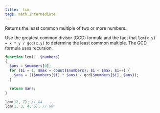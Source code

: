 ```yaml
---
title:  lcm
tags: math,intermediate
---
```


Returns the least common multiple of two or more numbers.

Use the greatest common divisor (GCD) formula and the fact that `lcm(x,y) = x * y / gcd(x,y)` to determine the least common multiple. 
The GCD formula uses recursion.

```php
function lcm(...$numbers)
{
  $ans = $numbers[0];
  for ($i = 1, $max = count($numbers); $i < $max; $i++) {
    $ans = (($numbers[$i] * $ans) / gcd($numbers[$i], $ans));
  }

  return $ans;
}
```

```php
lcm(12, 7); // 84
lcm(1, 3, 4, 5); // 60
```
